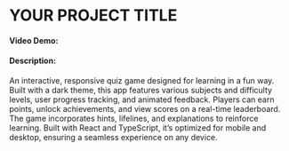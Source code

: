 # YOUR PROJECT TITLE
#### Video Demo:  <URL HERE>
#### Description:

An interactive, responsive quiz game designed for learning in a fun way. Built with a dark theme, this app features various subjects and difficulty levels, user progress tracking, and animated feedback. Players can earn points, unlock achievements, and view scores on a real-time leaderboard. The game incorporates hints, lifelines, and explanations to reinforce learning. Built with React and TypeScript, it’s optimized for mobile and desktop, ensuring a seamless experience on any device.
